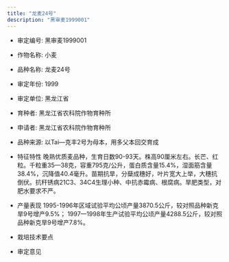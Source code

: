 ```yaml
---
title: "龙麦24号"
description: "黑审麦1999001"
---
```

* 审定编号:  黑审麦1999001

*  作物名称:  小麦

*  品种名称:  龙麦24号

*  审定年份:  1999

*  审定单位:  黑龙江省

* 育种者:  黑龙江省农科院作物育种所

*  申请者:  黑龙江省农科院作物育种所

*  品种来源:  以Tai—克丰2号为母本，用多父本回交育成

*  特征特性
晚熟优质麦品种，生育日数90-93天。株高90厘米左右。长芒、红粒。千粒重35—38克，容重795克/公升，蛋白质含量15.4%，湿面筋含量38.4%，沉降值40.4毫升。苗期抗旱，分蘖成穗好，叶片宽大上举，大穗抗倒伏。抗秆锈病21C3、34C4生理小种、中抗赤霉病、根腐病。旱肥类型，对肥水要求不严。

*  产量表现
1995-1996年区域试验平均公顷产量3870.5公斤，较对照品种新克旱9号增产9.5%； 1997—1998年生产试验平均公顷产量4288.5公斤，较对照品种新克旱9号增产7.8%。

*  栽培技术要点


*  审定意见

